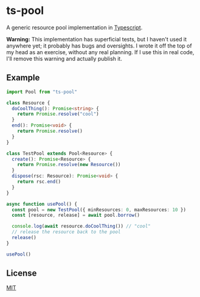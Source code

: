 # ts-pool

A generic resource pool implementation in [Typescript][].

**Warning:** This implementation has superficial tests, but I haven't used it
anywhere yet; it probably has bugs and oversights. I wrote it off the top of my
head as an exercise, without any real planning. If I use this in real code, I'll
remove this warning and actually publish it.

[typescript]: https://www.typescriptlang.org/

## Example

```typescript
import Pool from "ts-pool"

class Resource {
  doCoolThing(): Promise<string> {
    return Promise.resolve("cool")
  }
  end(): Promise<void> {
    return Promise.resolve()
  }
}

class TestPool extends Pool<Resource> {
  create(): Promise<Resource> {
    return Promise.resolve(new Resource())
  }
  dispose(rsc: Resource): Promise<void> {
    return rsc.end()
  }
}

async function usePool() {
  const pool = new TestPool({ minResources: 0, maxResources: 10 })
  const [resource, release] = await pool.borrow()

  console.log(await resource.doCoolThing()) // "cool"
  // release the resource back to the pool
  release()
}

usePool()
```

## License

[MIT](./LICENSE)

